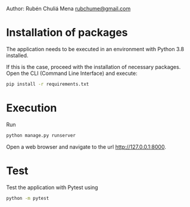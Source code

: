 Author: Rubén Chuliá Mena <rubchume@gmail.com>

# Installation of packages
The application needs to be executed in an environment with Python 3.8 installed.

If this is the case, proceed with the installation of necessary packages. Open the CLI (Command Line Interface) and execute:
```bash
pip install -r requirements.txt
```

# Execution
Run
```bash
python manage.py runserver
```

Open a web browser and navigate to the url http://127.0.0.1:8000.

# Test
Test the application with Pytest using
```bash
python -m pytest
```
